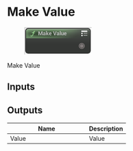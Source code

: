 # Make Value

<div align="left" data-full-width="false"><figure><img src="../../../.gitbook/assets/make_value.png" alt=""><figcaption></figcaption></figure></div>

Make Value

## Inputs

## Outputs

<table><thead><tr><th width="170">Name</th><th>Description</th></tr></thead><tbody><tr><td>Value</td><td>Value</td></tr></tbody></table>

